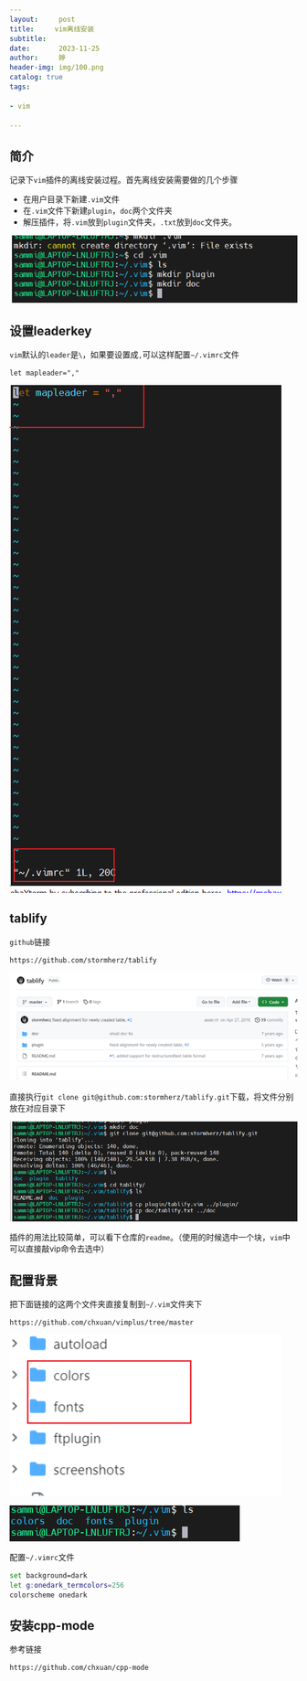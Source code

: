 ```yaml
---
layout:     post   				   
title:     vim离线安装			
subtitle:  
date:       2023-11-25				
author:     婷                              
header-img: img/100.png 	
catalog: true 						
tags:								

- vim

---
```






## 简介

记录下`vim`插件的离线安装过程。首先离线安装需要做的几个步骤

- 在用户目录下新建`.vim`文件
- 在`.vim`文件下新建`plugin`，`doc`两个文件夹
- 解压插件，将`.vim`放到`plugin`文件夹，`.txt`放到`doc`文件夹。



![image-20231109235721982](https://raw.githubusercontent.com/copyright1999/image-typora-markdown/main/vim/image-20231109235721982.png)



## 设置leaderkey

`vim`默认的`leader`是`\`，如果要设置成`,`可以这样配置`~/.vimrc`文件

```
let mapleader=","
```



![image-20231110000803547](https://raw.githubusercontent.com/copyright1999/image-typora-markdown/main/vim/image-20231110000803547.png)





## tablify

`github`链接

```bash
https://github.com/stormherz/tablify
```



![image-20231109235747472](https://raw.githubusercontent.com/copyright1999/image-typora-markdown/main/vim/image-20231109235747472.png)



直接执行`git clone git@github.com:stormherz/tablify.git`下载，将文件分别放在对应目录下

![image-20231109235843489](https://raw.githubusercontent.com/copyright1999/image-typora-markdown/main/vim/image-20231109235843489.png)



插件的用法比较简单，可以看下仓库的`readme`。（使用的时候选中一个块，`vim`中可以直接敲vip命令去选中）





## 配置背景

把下面链接的这两个文件夹直接复制到`~/.vim`文件夹下

```
https://github.com/chxuan/vimplus/tree/master
```



![image-20231123233427384](https://raw.githubusercontent.com/copyright1999/image-typora-markdown/main/vim/image-20231123233427384.png)



![image-20231123233544268](https://raw.githubusercontent.com/copyright1999/image-typora-markdown/main/vim/image-20231123233544268.png)



配置`~/.vimrc`文件

```bash
set background=dark
let g:onedark_termcolors=256
colorscheme onedark
```





## 安装cpp-mode

参考链接

```
https://github.com/chxuan/cpp-mode
```

































